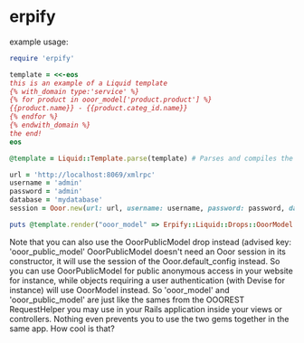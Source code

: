 erpify
======

example usage:

```ruby
require 'erpify'

template = <<-eos
this is an example of a Liquid template
{% with_domain type:'service' %}
{% for product in ooor_model['product.product'] %}
{{product.name}} - {{product.categ_id.name}}
{% endfor %}
{% endwith_domain %}
the end!
eos

@template = Liquid::Template.parse(template) # Parses and compiles the template

url = 'http://localhost:8069/xmlrpc'
username = 'admin'
password = 'admin'
database = 'mydatabase'
session = Ooor.new(url: url, username: username, password: password, database: database)

puts @template.render("ooor_model" => Erpify::Liquid::Drops::OoorModel.new(session))
```


Note that you can also use the OoorPublicModel drop instead (advised key: 'ooor_public_model'
OoorPublicModel doesn't need an Ooor session in its constructor, it will use the session of the Ooor.default_config instead.
So you can use OoorPublicModel for public anonymous access in your website for instance, while objects
requiring a user authentication (with Devise for instance) will use OoorModel instead.
So 'ooor_model' and 'ooor_public_model' are just like the sames from the OOOREST RequestHelper you may use in your Rails application inside your views or controllers. Nothing even prevents you to use the two gems together in the same app.
How cool is that?
